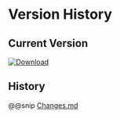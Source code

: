 # Version History
## Current Version
[ ![Download](https://api.bintray.com/packages/sfxcode/maven/simple-mongo/images/download.svg) ](https://bintray.com/sfxcode/maven/simple-mongo/_latestVersion)


## History

@@snip [Changes.md](../../../CHANGES.md)